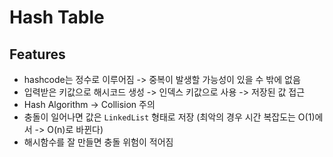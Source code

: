 # Hash Table
## Features
- hashcode는 정수로 이루어짐 -> 중복이 발생할 가능성이 있을 수 밖에 없음
- 입력받은 키값으로 해시코드 생성 -> 인덱스 키값으로 사용 -> 저장된 값 접근
- Hash Algorithm -> Collision 주의
- 충돌이 일어나면 값은 `LinkedList` 형태로 저장 (최악의 경우 시간 복잡도는 O(1)에서 -> O(n)로 바뀐다)
- 해시함수를 잘 만들면 충돌 위험이 적어짐